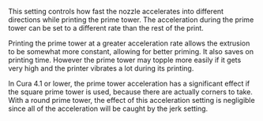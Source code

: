 This setting controls how fast the nozzle accelerates into different directions while printing the prime tower. The acceleration during the prime tower can be set to a different rate than the rest of the print.

Printing the prime tower at a greater acceleration rate allows the extrusion to be somewhat more constant, allowing for better priming. It also saves on printing time. However the prime tower may topple more easily if it gets very high and the printer vibrates a lot during its printing.

In Cura 4.1 or lower, the prime tower acceleration has a significant effect if the square prime tower is used, because there are actually corners to take. With a round prime tower, the effect of this acceleration setting is negligible since all of the acceleration will be caught by the jerk setting.
